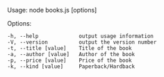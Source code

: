 Usage: node books.js [options]

  Options:

    -h, --help             output usage information
    -V, --version          output the version number
    -t, --title [value]    Title of the book
    -a, --author [value]   Author of the book
    -p, --price [value]    Price of the book
    -k, --kind [value]     Paperback/Hardback
